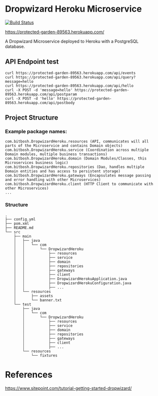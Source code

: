 # Dropwizard Heroku Microservice

[![Build Status](https://travis-ci.org/damorton/dropwizard-heroku.svg?branch=master)](https://travis-ci.org/damorton/dropwizard-heroku)

https://protected-garden-89563.herokuapp.com/

A Dropwizard Microservice deployed to Heroku with a PostgreSQL database.

## API Endpoint test

```
curl https://protected-garden-89563.herokuapp.com/api/events
curl https://protected-garden-89563.herokuapp.com/api/query?message=hello
curl https://protected-garden-89563.herokuapp.com/api/hello
curl -X POST -d 'message=hello' https://protected-garden-89563.herokuapp.com/api/postparam
curl -X POST -d 'hello' https://protected-garden-89563.herokuapp.com/api/postbody
```

## Project Structure

### Example package names:

```
com.bitbosh.DropwizardHeroku.resources (API, communicates will all parts of the Microservice and contains Domain objects)
com.bitbosh.DropwizardHeroku.service (Coordination across multiple Domain modules, multiple business transactions)
com.bitbosh.DropwizardHeroku.domain (Domain Modules/Classes, this Microservices business logic)
com.bitbosh.DropwizardHeroku.repositories (Dao, handles multiple Domain entities and has access to persistent storage)
com.bitbosh.DropwizardHeroku.gateways (Encapsulates message passing and error handling with other Microservices)
com.bitbosh.DropwizardHeroku.client (HTTP Client to communicate with other Microservices)
...
```

### Structure

```
.
├── config.yml
├── pom.xml
├── README.md
└── src
    ├── main
    │   ├── java
    │   │   └── com
    │   │       └── DropwizardHeroku    
    │   │           ├── resources
    │   │           ├── service
    │   │           ├── domain
    │   │           ├── repositories
    │   │           ├── gateways
    │   │           ├── client
    │   │           ├── DropwizardHerokuApplication.java
    │   │           ├── DropwizardHerokuConfiguration.java
    │   │           ├── ...
    │   └── resources
    │       ├── assets
    │       └── banner.txt
    └── test
        ├── java
        │   └── com
        │       └── DropwizardHeroku
        │           ├── resources
        │           ├── service
        │           ├── domain
        │           ├── repositories
        │           ├── gateways
        │           ├── client
        │           ├── ...
        └── resources
            └── fixtures
```

# References

https://www.sitepoint.com/tutorial-getting-started-dropwizard/
